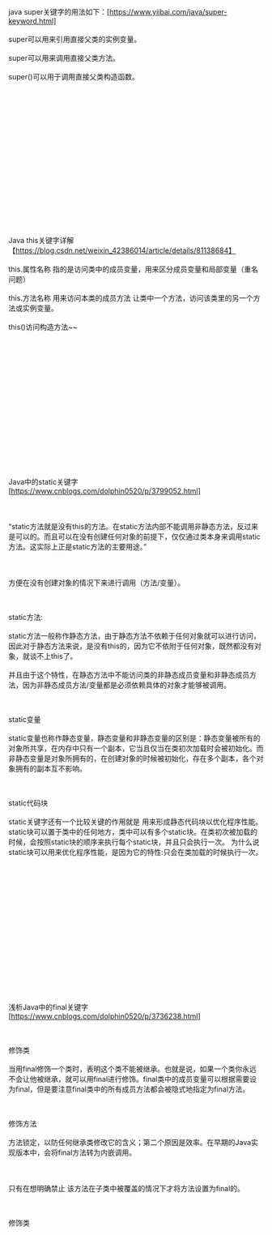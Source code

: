 java super关键字的用法如下：[https://www.yiibai.com/java/super-keyword.html]<br></br>
super可以用来引用直接父类的实例变量。<br></br>
super可以用来调用直接父类方法。<br></br>
super()可以用于调用直接父类构造函数。<br></br>


<br></br><br></br><br></br><br></br> <br></br><br></br><br></br><br></br>
Java this关键字详解【https://blog.csdn.net/weixin_42386014/article/details/81138684】<br></br>
 this.属性名称 指的是访问类中的成员变量，用来区分成员变量和局部变量（重名问题）<br></br>
 this.方法名称 用来访问本类的成员方法  让类中一个方法，访问该类里的另一个方法或实例变量。<br></br>
 this()访问构造方法~~
 
 
 <br></br><br></br><br></br><br></br> <br></br><br></br><br></br><br></br>
 Java中的static关键字[https://www.cnblogs.com/dolphin0520/p/3799052.html]<br></br><br></br>
 “static方法就是没有this的方法。在static方法内部不能调用非静态方法，反过来是可以的。而且可以在没有创建任何对象的前提下，仅仅通过类本身来调用static方法。这实际上正是static方法的主要用途。”<br></br>
 <br></br>方便在没有创建对象的情况下来进行调用（方法/变量）。
 
 <br></br>static方法:
 <br></br> 
 static方法一般称作静态方法，由于静态方法不依赖于任何对象就可以进行访问，因此对于静态方法来说，是没有this的，因为它不依附于任何对象，既然都没有对象，就谈不上this了。
  <br></br> 
 并且由于这个特性，在静态方法中不能访问类的非静态成员变量和非静态成员方法，因为非静态成员方法/变量都是必须依赖具体的对象才能够被调用。
 
 <br></br>static变量
  <br></br> 
  static变量也称作静态变量，静态变量和非静态变量的区别是：静态变量被所有的对象所共享，在内存中只有一个副本，它当且仅当在类初次加载时会被初始化。而非静态变量是对象所拥有的，在创建对象的时候被初始化，存在多个副本，各个对象拥有的副本互不影响。
  
  <br></br> static代码块
  <br></br> 
static关键字还有一个比较关键的作用就是 用来形成静态代码块以优化程序性能。static块可以置于类中的任何地方，类中可以有多个static块。在类初次被加载的时候，会按照static块的顺序来执行每个static块，并且只会执行一次。
为什么说static块可以用来优化程序性能，是因为它的特性:只会在类加载的时候执行一次。


 <br></br><br></br><br></br><br></br> <br></br><br></br><br></br><br></br>
 浅析Java中的final关键字[https://www.cnblogs.com/dolphin0520/p/3736238.html]
 
<br></br>修饰类
<br></br> 
当用final修饰一个类时，表明这个类不能被继承。也就是说，如果一个类你永远不会让他被继承，就可以用final进行修饰。final类中的成员变量可以根据需要设为final，但是要注意final类中的所有成员方法都会被隐式地指定为final方法。

<br></br>修饰方法
<br></br> 
方法锁定，以防任何继承类修改它的含义；第二个原因是效率。在早期的Java实现版本中，会将final方法转为内嵌调用。<br></br> <br></br> 
只有在想明确禁止 该方法在子类中被覆盖的情况下才将方法设置为final的。

<br></br>修饰类
<br></br> 